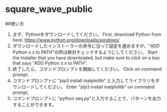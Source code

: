 # square_wave_public

##使い方
1. まず、Pythonをダウンロードしてください。 First, download Python from here: https://www.python.org/downloads/windows/
2. ダウンロードしたインストーラーの命令に沿って設定を進めますが、"ADD Python x.x to PATH"の所は絶対チェックするようにしてください。 Start the installer that you have downloaded, but make sure to click on a box that says "ADD Python x.x to PATH".
3. 終了したら、コマンドプロンプトを開始してください。 Click on command prompt.
4. コマンドプロンプトに "pip3 install matplotlib" と入力してライブラリをダウンロードしてください。 Enter "pip3 install matplotlib" on command prompt.
5. コマンドプロンプトに "python seq.py"と入力することで、パターンを出力することができます。
